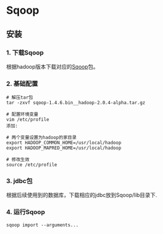 # Sqoop



## 安装



### 1. 下载Sqoop

根据hadoop版本下载对应的[Sqoop](https://mirrors.tuna.tsinghua.edu.cn/apache/sqoop/1.4.6/)包。



### 2. 基础配置

```
# 解压tar包
tar -zxvf sqoop-1.4.6.bin__hadoop-2.0.4-alpha.tar.gz

# 配置环境变量
vim /etc/profile
添加:

# 两个变量设置为hadoop的家目录
export HADOOP_COMMON_HOME=/usr/local/hadoop
export HADOOP_MAPRED_HOME=/usr/local/hadoop

# 修改生效
source /etc/profile
```



### 3. jdbc包

根据后续使用到的数据库，下载相应的jdbc放到Sqoop/lib目录下.



### 4. 运行Sqoop

```
sqoop import --arguments...
```

